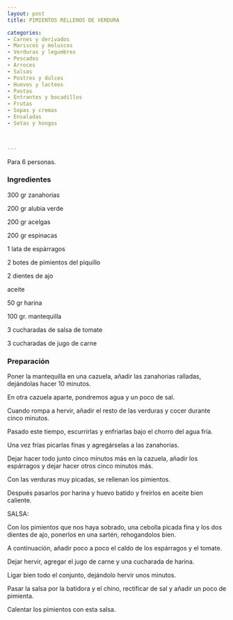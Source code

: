 ```yaml
---
layout: post
title: PIMIENTOS RELLENOS DE VERDURA

categories:
- Carnes y derivados
- Mariscos y moluscos
- Verduras y legumbres
- Pescados
- Arroces
- Salsas
- Postres y dulces
- Huevos y lacteos
- Pastas
- Entrantes y bocadillos
- Frutas
- Sopas y cremas
- Ensaladas
- Setas y hongos
 


---
```


Para 6 personas.

<h3>Ingredientes</h3>

300 gr zanahorias

200 gr alubia verde

200 gr acelgas

200 gr espinacas

1 lata de espárragos

2 botes de pimientos del piquillo

2 dientes de ajo

aceite

50 gr harina

100 gr. mantequilla

3 cucharadas de salsa de tomate

3 cucharadas de jugo de carne

<h3>Preparación</h3>

Poner la mantequilla en una cazuela, añadir las zanahorias ralladas, dejándolas hacer 10 minutos.

En otra cazuela aparte, pondremos agua y un poco de sal.

Cuando rompa a hervir, añadir el resto de las verduras y cocer durante cinco minutos.

Pasado este tiempo, escurrirlas y enfriarlas bajo el chorro del agua fría.

Una vez frías picarlas finas y agregárselas a las zanahorias.

Dejar hacer todo junto cinco minutos más en la cazuela, añadir los espárragos y dejar hacer otros cinco minutos más.

Con las verduras muy picadas, se rellenan los pimientos.

Después pasarlos por harina y huevo batido y freírlos en aceite bien caliente.

SALSA:

Con los pimientos que nos haya sobrado, una cebolla picada fina y los dos dientes de ajo, ponerlos en una sartén, rehogandolos bien.

A continuación, añadir poco a poco el caldo de los espárragos y el tomate.

Dejar hervir, agregar el jugo de carne y una cucharada de harina.

Ligar bien todo el conjunto, dejándolo hervir unos minutos.

Pasar la salsa por la batidora y el chino, rectificar de sal y añadir un poco de pimienta.

Calentar los pimientos con esta salsa.

